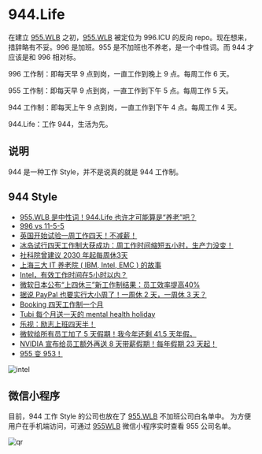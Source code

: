 # 944.Life

在建立 [955.WLB](https://github.com/formulahendry/955.WLB) 之初，[955.WLB](https://github.com/formulahendry/955.WLB) 被定位为 996.ICU 的反向 repo。现在想来，措辞略有不妥。996 是加班。955 是不加班也不养老，是一个中性词。而 944 才应该是和 996 相对标。

996 工作制：即每天早 9 点到岗，一直工作到晚上 9 点。每周工作 6 天。

955 工作制：即每天早 9 点到岗，一直工作到下午 5 点。每周工作 5 天。

944 工作制：即每天上午 9 点到岗，一直工作到下午 4 点。每周工作 4 天。

944.Life：工作 944，生活为先。

## 说明

944 是一种工作 Style，并不是说真的就是 944 工作制。

## 944 Style

* [955.WLB 是中性词！944.Life 也许才可能算是“养老”吧？](https://zhuanlan.zhihu.com/p/535054060)
* [996 vs 11-5-5](https://www.zhihu.com/question/319774219/answer/649986978)
* [英国开始试验一周工作四天！不减薪！](https://mp.weixin.qq.com/s/NSX5UrnGjZeh6Y4_eAcs8A)
* [冰岛试行四天工作制大获成功：周工作时间缩短五小时，生产力没变！](https://mp.weixin.qq.com/s/QFkbhEChsh5ymTfmEQCZjg)
* [社科院曾建议 2030 年起每周休3天](https://mp.weixin.qq.com/s/PWa5E6MkEojv72EYWf_liw)
* [上海三大 IT 养老院 ( IBM, Intel, EMC ) 的故事](https://www.zhihu.com/question/38934808/answer/588953577)
* [Intel，有效工作时间在5小时以内？](https://mp.weixin.qq.com/s/dhgZpQ82_uMnJDTagylQOA)
* [微软日本公布“上四休三”新工作制结果：员工效率提高40%](https://mp.weixin.qq.com/s/G0GhpfJc_LaWiLeDfytaig)
* [据说 PayPal 也要实行大小周了！一周休 2 天，一周休 3 天？](https://mp.weixin.qq.com/s/5z5mxFoXrsLc4b7tH-ejkw)
* [Booking 四天工作制一个月](https://mp.weixin.qq.com/s/JzVFFmAE1lqcrxYjbZR1KQ)
* [Tubi 每个月送一天的 mental health holiday](https://mp.weixin.qq.com/s/oRg319Y5OAWehII9eevb8Q)
* [乐视：励志上班四天半！](https://mp.weixin.qq.com/s/-5cLxaHFxF8clM4W0jAkqA)
* [微软给所有员工加了 5 天假期！我今年还剩 41.5 天年假。](https://mp.weixin.qq.com/s/t6Ck3c75pB5SsrdrNd4kjg)
* [NVIDIA 宣布给员工额外再送 8 天带薪假期！每年假期 23 天起！](https://mp.weixin.qq.com/s/e4_6UzZY1pAo_t4uSH3TOg)
* [955 变 953！](https://mp.weixin.qq.com/s/53CG0QDw41N7n02vjOwV2g)

![intel](./images/intel.jpg)

## 微信小程序

目前，944 工作 Style 的公司也放在了 [955.WLB](https://github.com/formulahendry/955.WLB) 不加班公司白名单中。 为方便用户在手机端访问，可通过 [955WLB](https://github.com/formulahendry/weapp-955-wlb) 微信小程序实时查看 955 公司名单。

![qr](./images/weapp-qr.jpg)
